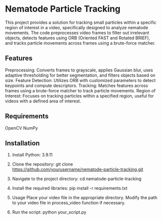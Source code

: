 # Nematode Particle Tracking
This project provides a solution for tracking small particles within a specific region of interest in a video, specifically designed to analyze nematode movements. The code preprocesses video frames to filter out irrelevant objects, detects features using ORB (Oriented FAST and Rotated BRIEF), and tracks particle movements across frames using a brute-force matcher.

## Features
Preprocessing: Converts frames to grayscale, applies Gaussian blur, uses adaptive thresholding for better segmentation, and filters objects based on size.
Feature Detection: Utilizes ORB with customized parameters to detect keypoints and compute descriptors.
Tracking: Matches features across frames using a brute-force matcher to track particle movements.
Region of Interest: Focuses on tracking particles within a specified region, useful for videos with a defined area of interest.
## Requirements
OpenCV
NumPy

## Installation
1. Install Python: 3.9.11

2. Clone the repository:
    git clone https://github.com/yourusername/nematode-particle-tracking.git

2. Navigate to the project directory:
    cd nematode-particle-tracking
3. Install the required libraries:
    pip install -r requirements.txt
4. Usage
    Place your video file in the appropriate directory.
    Modify the path to your video file in process_video function if necessary.
5. Run the script:
    python your_script.py
